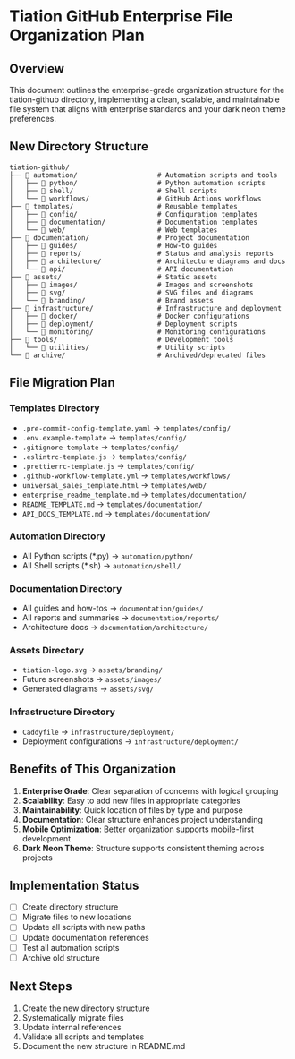 # Tiation GitHub Enterprise File Organization Plan

## Overview
This document outlines the enterprise-grade organization structure for the tiation-github directory, implementing a clean, scalable, and maintainable file system that aligns with enterprise standards and your dark neon theme preferences.

## New Directory Structure

```
tiation-github/
├── 📁 automation/                    # Automation scripts and tools
│   ├── 📁 python/                    # Python automation scripts
│   ├── 📁 shell/                     # Shell scripts
│   └── 📁 workflows/                 # GitHub Actions workflows
├── 📁 templates/                     # Reusable templates
│   ├── 📁 config/                    # Configuration templates
│   ├── 📁 documentation/             # Documentation templates
│   └── 📁 web/                       # Web templates
├── 📁 documentation/                 # Project documentation
│   ├── 📁 guides/                    # How-to guides
│   ├── 📁 reports/                   # Status and analysis reports
│   ├── 📁 architecture/              # Architecture diagrams and docs
│   └── 📁 api/                       # API documentation
├── 📁 assets/                        # Static assets
│   ├── 📁 images/                    # Images and screenshots
│   ├── 📁 svg/                       # SVG files and diagrams
│   └── 📁 branding/                  # Brand assets
├── 📁 infrastructure/                # Infrastructure and deployment
│   ├── 📁 docker/                    # Docker configurations
│   ├── 📁 deployment/                # Deployment scripts
│   └── 📁 monitoring/                # Monitoring configurations
├── 📁 tools/                         # Development tools
│   └── 📁 utilities/                 # Utility scripts
└── 📁 archive/                       # Archived/deprecated files
```

## File Migration Plan

### Templates Directory
- `.pre-commit-config-template.yaml` → `templates/config/`
- `.env.example-template` → `templates/config/`
- `.gitignore-template` → `templates/config/`
- `.eslintrc-template.js` → `templates/config/`
- `.prettierrc-template.js` → `templates/config/`
- `.github-workflow-template.yml` → `templates/workflows/`
- `universal_sales_template.html` → `templates/web/`
- `enterprise_readme_template.md` → `templates/documentation/`
- `README_TEMPLATE.md` → `templates/documentation/`
- `API_DOCS_TEMPLATE.md` → `templates/documentation/`

### Automation Directory
- All Python scripts (*.py) → `automation/python/`
- All Shell scripts (*.sh) → `automation/shell/`

### Documentation Directory
- All guides and how-tos → `documentation/guides/`
- All reports and summaries → `documentation/reports/`
- Architecture docs → `documentation/architecture/`

### Assets Directory
- `tiation-logo.svg` → `assets/branding/`
- Future screenshots → `assets/images/`
- Generated diagrams → `assets/svg/`

### Infrastructure Directory
- `Caddyfile` → `infrastructure/deployment/`
- Deployment configurations → `infrastructure/deployment/`

## Benefits of This Organization

1. **Enterprise Grade**: Clear separation of concerns with logical grouping
2. **Scalability**: Easy to add new files in appropriate categories
3. **Maintainability**: Quick location of files by type and purpose
4. **Documentation**: Clear structure enhances project understanding
5. **Mobile Optimization**: Better organization supports mobile-first development
6. **Dark Neon Theme**: Structure supports consistent theming across projects

## Implementation Status
- [ ] Create directory structure
- [ ] Migrate files to new locations
- [ ] Update all scripts with new paths
- [ ] Update documentation references
- [ ] Test all automation scripts
- [ ] Archive old structure

## Next Steps
1. Create the new directory structure
2. Systematically migrate files
3. Update internal references
4. Validate all scripts and templates
5. Document the new structure in README.md

